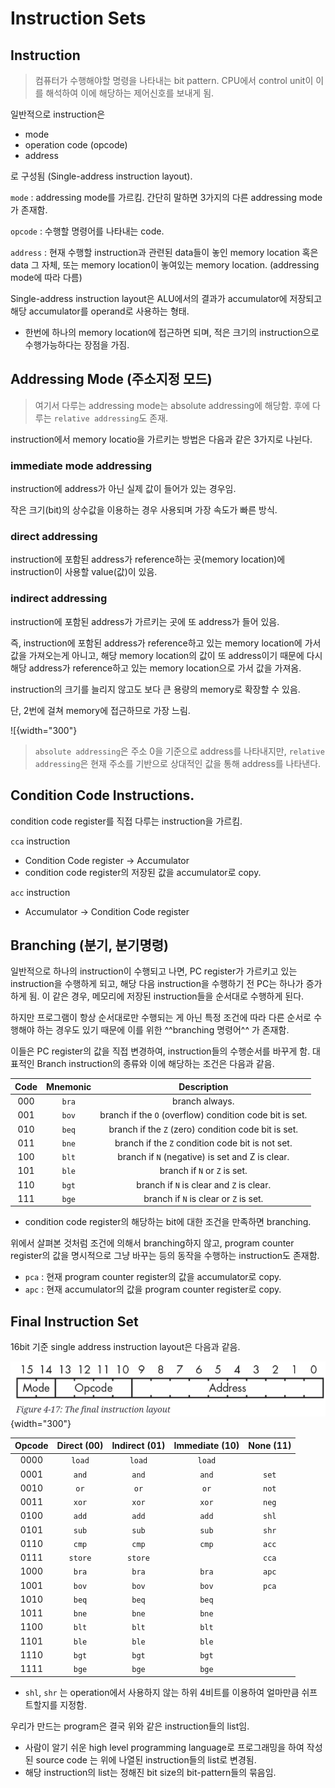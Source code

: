 # Instruction Sets

## Instruction

> 컴퓨터가 수행해야할 명령을 나타내는 bit pattern.
> CPU에서 control unit이 이를 해석하여 이에 해당하는 제어신호를 보내게 됨.

일반적으로 instruction은

* mode
* operation code (opcode)
* address

로 구성됨 (Single-address instruction layout).

`mode`
: addressing mode를 가르킴. 간단히 말하면 3가지의 다른 addressing mode가 존재함.

`opcode`
: 수행할 명령어를 나타내는 code.

`address`
: 현재 수행할 instruction과 관련된 data들이 놓인 memory location 혹은 data 그 자체, 또는 memory location이 놓여있는 memory location. (addressing mode에 따라 다름)

Single-address instruction layout은 ALU에서의 결과가 accumulator에 저장되고 해당 accumulator를 operand로 사용하는 형태.

* 한번에 하나의 memory location에 접근하면 되며, 적은 크기의 instruction으로 수행가능하다는 장점을 가짐.

## Addressing Mode (주소지정 모드)

> 여기서 다루는 addressing mode는 absolute addressing에 해당함. 후에 다루는 `relative addressing`도 존재.

instruction에서 memory locatio을 가르키는 방법은 다음과 같은 3가지로 나뉜다.

### immediate mode addressing

instruction에 address가 아닌 실제 값이 들어가 있는 경우임.

작은 크기(bit)의 상수값을 이용하는 경우 사용되며 가장 속도가 빠른 방식.

### direct addressing

instruction에 포함된 address가 reference하는 곳(memory location)에 instruction이 사용할 value(값)이 있음.

### indirect addressing

instruction에 포함된 address가 가르키는 곳에 또 address가 들어 있음.

즉, instruction에 포함된 address가 reference하고 있는 memory location에 가서 값을 가져오는게 아니고, 해당 memory location의 값이 또 address이기 때문에 다시 해당 address가 reference하고 있는 memory location으로 가서 값을 가져옴.

instruction의 크기를 늘리지 않고도 보다 큰 용량의 memory로 확장할 수 있음.

단, 2번에 걸쳐 memory에 접근하므로 가장 느림.

![[](./img/addressing_modes.png){width="300"}

> `absolute addressing`은 주소 0을 기준으로 address를 나타내지만, `relative addressing`은 현재 주소를 기반으로 상대적인 값을 통해 address를 나타낸다.

## Condition Code Instructions.

condition code register를 직접 다루는 instruction을 가르킴.


`cca` instruction

* Condition Code register → Accumulator
* condition code register의 저장된 값을 accumulator로 copy.

`acc` instruction

* Accumulator → Condition Code register

## Branching (분기, 분기명령)

일반적으로 하나의 instruction이 수행되고 나면, PC register가 가르키고 있는 instruction을 수행하게 되고, 해당 다음 instruction을 수행하기 전 PC는 하나가 증가하게 됨. 이 같은 경우, 메모리에 저장된 instruction들을 순서대로 수행하게 된다.

하지만 프로그램이 항상 순서대로만 수행되는 게 아닌 특정 조건에 따라 다른 순서로 수행해야 하는 경우도 있기 때문에 이를 위한 ^^branching 명령어^^ 가 존재함.

이들은 PC register의 값을 직접 변경하여, instruction들의 수행순서를 바꾸게 함. 대표적인 Branch instruction의 종류와 이에 해당하는 조건은 다음과 같음.

|Code	| Mnemonic	| Description |
|:---:|:---:|:---:|
|000	|`bra`	|branch always.
|001	|`bov`	|branch if the `O` (overflow) condition code bit is set.
|010	|`beq`	|branch if the `Z` (zero) condition code bit is set.
|011	|`bne`	|branch if the `Z` condition code bit is not set.
|100	|`blt`	|branch if `N` (negative) is set and Z is clear.
|101	|`ble`	|branch if `N` or `Z` is set.
|110	|`bgt`	|branch if `N` is clear and `Z` is clear.
|111	|`bge`	|branch if `N` is clear or `Z` is set.

- condition code register의 해당하는 bit에 대한 조건을 만족하면 branching.

위에서 살펴본 것처럼 조건에 의해서 branching하지 않고, program counter register의 값을 명시적으로 그냥 바꾸는 등의 동작을 수행하는 instruction도 존재함.

- `pca` : 현재 program counter register의 값을 accumulator로 copy.
- `apc` : 현재 accumulator의 값을 program counter register로 copy.

## Final Instruction Set

16bit 기준 single address instruction layout은 다음과 같음.

![](./img/single_address_instruction_layout.png){width="300"}

| Opcode	|Direct (00)	|Indirect (01)	|Immediate (10)	|None (11)|
|:---:|:---:|:---:|:---:|:---:|
| 0000	| `load`	 |`load`  |`load`	| |
| 0001	| `and`	 |`and`   |`and`|	`set`|
| 0010	| `or`	 |`or` 	|`or`	|`not`|
| 0011	| `xor`	 |`xor`	|`xor`|	`neg`|
| 0100	| `add`	 |`add`	|`add`|	`shl`|
| 0101	| `sub`	 |`sub`	|`sub`|	`shr`|
| 0110	| `cmp`	 |`cmp`	|`cmp`|	`acc`|
| 0111	| `store`  |`store` |   |   `cca`|
| 1000	| `bra`	 |`bra`|	`bra`|	`apc`|
| 1001	| `bov`	 |`bov`|	`bov`|	`pca`|
| 1010	| `beq`	 |`beq`|	`beq`| |	
| 1011	| `bne`	 |`bne`|	`bne`| |	
| 1100	| `blt`	 |`blt`|	`blt`| |	
| 1101	| `ble`	 |`ble`|	`ble`| |	
| 1110	| `bgt`	 |`bgt`|	`bgt`| |	
| 1111	| `bge`	 |`bge`|	`bge`| |	

* `shl`, `shr` 는 operation에서 사용하지 않는 하위 4비트를 이용하여 얼마만큼 쉬프트할지를 지정함.

우리가 만드는 program은 결국 위와 같은 instruction들의 list임.

- 사람이 알기 쉬운 high level programming language로 프로그래밍을 하여 작성된 source code 는 위에 나열된 instruction들의 list로 변경됨.
- 해당 instruction의 list는 정해진 bit size의 bit-pattern들의 묶음임.